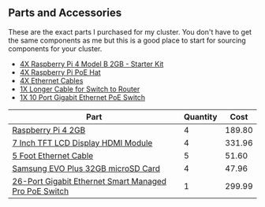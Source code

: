 ## Parts and Accessories
These are the exact parts I purchased for my cluster. You don't have to get the same components as me but this is a good place to start for sourcing components for your cluster.

- [4X Raspberry Pi 4 Model B 2GB - Starter Kit](https://www.canakit.com/raspberry-pi-4-starter-kit.html?defpid=4511)
- [4X Raspberry Pi PoE Hat](https://www.buyapi.ca/product/raspberry-pi-poe-hat/?src=raspberrypi)
- [4X Ethernet Cables](https://www.amazon.ca/gp/product/B004C4ZRFI/ref=ppx_yo_dt_b_asin_title_o04_s01?ie=UTF8&psc=1)
- [1X Longer Cable for Switch to Router](https://www.amazon.ca/gp/product/B00G9BN9KW/ref=ppx_yo_dt_b_asin_title_o05_s00?ie=UTF8&psc=1)
- [1X 10 Port Gigabit Ethernet PoE Switch](https://www.amazon.ca/TRENDnet-Unmanaged-Switching-Capacity-TE-GP102/dp/B08VVWHJJH/ref=sr_1_7?dchild=1&keywords=network+switch+10+port+poe&qid=1624846104&sr=8-7)


| Part      | Quantity | Cost |
| ----------- | ----------- | ----------- |
| [Raspberry Pi 4 2GB](https://www.canakit.com/raspberry-pi-4-2gb.html)       | 4       | 189.80 |
| [7 Inch TFT LCD Display HDMI Module](https://www.amazon.ca/Longruner-Raspberry-Pi-Touch-Screen-1024x600-Raspberry-Protective/dp/B07RZZW8W1/ref=sr_1_13?dchild=1&keywords=inch+display+raspberry&qid=1624847025&sr=8-13)   | 4        | 331.96 |
| [5 Foot Ethernet Cable](https://www.amazon.ca/Longruner-Raspberry-Pi-Touch-Screen-1024x600-Raspberry-Protective/dp/B07RZZW8W1/ref=sr_1_13?dchild=1&keywords=inch+display+raspberry&qid=1624847025&sr=8-13)   | 5        | 51.60 |
| [Samsung EVO Plus 32GB microSD Card](https://www.amazon.ca/gp/product/B073JYVKNX/ref=ppx_yo_dt_b_asin_title_o04_s00?ie=UTF8&psc=1)   | 4        | 47.96 |
| [26-Port Gigabit Ethernet Smart Managed Pro PoE Switch](https://www.amazon.ca/TRENDnet-Unmanaged-Switching-Capacity-TE-GP102/dp/B08VVWHJJH/ref=sr_1_7?dchild=1&keywords=network+switch+10+port+poe&qid=1624846104&sr=8-7)   | 1        | 299.99 |
